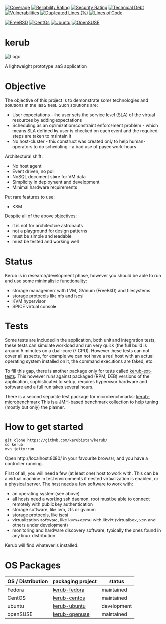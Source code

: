 
[![Coverage](https://sonarcloud.io/api/project_badges/measure?project=Debugistan&metric=coverage)](https://sonarcloud.io/dashboard?id=Debugistan)
[![Reliability Rating](https://sonarcloud.io/api/project_badges/measure?project=Debugistan&metric=reliability_rating)](https://sonarcloud.io/dashboard?id=Debugistan)
[![Security Rating](https://sonarcloud.io/api/project_badges/measure?project=Debugistan&metric=security_rating)](https://sonarcloud.io/dashboard?id=Debugistan)
[![Technical Debt](https://sonarcloud.io/api/project_badges/measure?project=Debugistan&metric=sqale_index)](https://sonarcloud.io/dashboard?id=Debugistan)
[![Vulnerabilities](https://sonarcloud.io/api/project_badges/measure?project=Debugistan&metric=vulnerabilities)](https://sonarcloud.io/dashboard?id=Debugistan)
[![Duplicated Lines (%)](https://sonarcloud.io/api/project_badges/measure?project=Debugistan&metric=duplicated_lines_density)](https://sonarcloud.io/dashboard?id=Debugistan)
[![Lines of Code](https://sonarcloud.io/api/project_badges/measure?project=Debugistan&metric=ncloc)](https://sonarcloud.io/dashboard?id=Debugistan)

[![FreeBSD](https://img.shields.io/badge/FreeBSD-10+-red.svg)](http://freebsd.org)
[![CentOs](https://img.shields.io/badge/CentOs-6+-blue.svg)](https://centos.org/)
[![Ubuntu](https://img.shields.io/badge/Ubuntu-14+-red.svg)](http://ubuntu.com)
[![OpenSUSE](https://img.shields.io/badge/OpenSUSE-13+-green.svg)](http://opensuse.org)

kerub
=====

![Logo](https://raw.githubusercontent.com/kerubistan/kerub/master/src/main/webapp/img/kerub.png)

A lightweight prototype IaaS application


Objective
=======

The objective of this project is to demonstrate some technologies and solutions in the IaaS field.
Such solutions are:
 * User expectations - the user sets the service level (SLA) of the virtual resources by adding expectations
 * Scheduling as an optimization/constraint enforcement problem - which means SLA defined by user is checked on each event and the required steps are taken to maintain it
 * No host-cluster - this construct was created only to help human-operators to do scheduling - a bad use of payed work-hours

Architectural shift:
 * No host agent
 * Event driven, no poll
 * NoSQL document store for VM data
 * Simplicity in deployment and development
 * Minimal hardware requirements

Put rare features to use:
 * KSM

Despite all of the above objectives:
 * it is not for architecture astronauts
 * not a playground for design patterns
 * must be simple and readable
 * must be tested and working well

Status
=======

Kerub is in research/development phase, however you should be able to run and use some minimalistic functionality:
 - storage management with LVM, GVinum (FreeBSD) and filesystems
 - storage protocols like nfs and iscsi
 - KVM hypervisor
 - SPICE virtual console

Tests
=====

Some tests are included in the application, both unit and integration tests, these tests can simulate workload and
run very quick (the full build is around 5 minutes on a dual-core i7 CPU). However these tests can not cover all aspects,
for example we can not have a real host with an actual operating system installed on it, the command executions are faked, etc.

To fill this gap, there is another package only for tests called [kerub-ext-tests](https://github.com/kerubistan/kerub-ext-tests).
This however runs against packaged (RPM, DEB) versions of the application, sophisticated to setup, requires hypervisor 
hardware and software and a full run takes several hours.

There is a second separate test package for microbenchmarks: [kerub-microbenchmarx](https://github.com/kerubistan/kerub-microbenchmarx)
This is a JMH-based benchmark collection to help tuning (mostly but only) the planner.

How to get started
=======

``` 
git clone https://github.com/kerubistan/kerub/
cd kerub
mvn jetty:run
```

Open http://localhost:8080/ in your favourite browser, and you have a controller running.

First of all, you will need a few (at least one) host to work with. This can be a virtual machine in test environments if nested virtualization is enabled, or a physical server.
The host needs a few software to work with:
 * an operating system (see above)
 * all hosts need a working ssh daemon, root must be able to connect remotely with public key authentication
 * storage software, like lvm, zfs or gvinum
 * storage protocols, like iscsi
 * virtualization software, like kvm+qemu with libvirt (virtualbox, xen and others under development)
 * monitoring and hardware discovery software, typically the ones found in any linux distribution

Kerub will find whatever is installed.

OS Packages
===========

| OS / Distribution | packaging project 										   | status 	 |
|-------------------|--------------------------------------------------------------|-------------| 
| Fedora			| [kerub-fedora](https://github.com/kerubistan/kerub-fedora)   | maintained  |
| CentOS			| [kerub-centos](https://github.com/kerubistan/kerub-centos)   | maintained  |
| ubuntu			| [kerub-ubuntu](https://github.com/kerubistan/kerub-ubuntu)   | development |
| openSUSE			| [kerub-openuse](https://github.com/kerubistan/kerub-opensuse)| maintained  |

